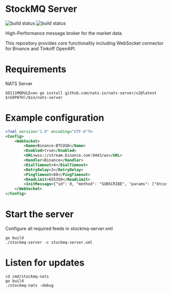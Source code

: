 # StockMQ Server

![build status](https://github.com/stockmq/stockmq-server/actions/workflows/build.yml/badge.svg)
![build status](https://github.com/stockmq/stockmq-server/actions/workflows/docker-build.yml/badge.svg)


High-Performance message broker for the market data.

This repository provides core functionality including WebSocket connector for Binance and Tinkoff OpenAPI. 

# Requirements

NATS Server

```
GO111MODULE=on go install github.com/nats-io/nats-server/v2@latest
$(GOPATH)/bin/nats-server
```

# Example configuration

```xml
<?xml version="1.0" encoding="UTF-8"?>
<Config>
    <WebSocket>
        <Name>Binance-BTCUSD</Name>
        <Enabled>true</Enabled>
        <URL>wss://stream.binance.com:9443/ws</URL>
        <Handler>Binance</Handler>
        <DialTimeout>4</DialTimeout>
        <RetryDelay>3</RetryDelay>
        <PingTimeout>60</PingTimeout>
        <ReadLimit>655350</ReadLimit>
        <InitMessage>{"id": 0, "method": "SUBSCRIBE", "params": ["btcusdt@kline_1s", "btcusdt@depth"]}</InitMessage>
    </WebSocket>
</Config>
```

# Start the server

Configure all required feeds in stockmq-server.xml

```
go build
./stockmq-server -c stockmq-server.xml
```

# Listen for updates

```
cd cmd/stockmq-nats
go build
./stockmq-nats -debug
```
